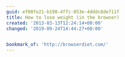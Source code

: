 ```yaml
---
guid: ef08fe21-b198-4ffc-853e-4dddc8de711f
title: How to lose weight (in the browser)
created: '2013-03-13T12:24:14+00:00'
changed: '2019-09-24T14:44:27+00:00'


bookmark_of: 'http://browserdiet.com/'
---
```




